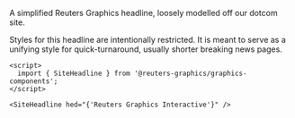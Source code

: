 A simplified Reuters Graphics headline, loosely modelled off our dotcom site.

Styles for this headline are intentionally restricted. It is meant to serve as a unifying style for quick-turnaround, usually shorter breaking news pages.

```svelte
<script>
  import { SiteHeadline } from '@reuters-graphics/graphics-components';
</script>

<SiteHeadline hed="{'Reuters Graphics Interactive'}" />
```

